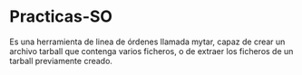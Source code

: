 # Practicas-SO
Es una herramienta de linea de órdenes llamada mytar, capaz de crear un archivo tarball que contenga varios ficheros, o de extraer los ficheros de un tarball previamente creado.
